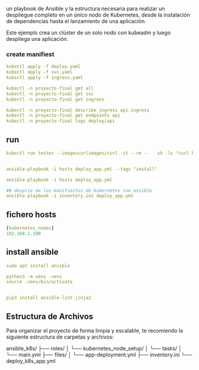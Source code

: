 
un playbook de Ansible y la estructura necesaria para realizar un despliegue completo en un único nodo de Kubernetes, desde la instalación de dependencias hasta el lanzamiento de una aplicación.

Este ejemplo crea un clúster de un solo nodo con kubeadm y luego despliega una aplicación.


### create manifiest

```yaml
kubectl apply -f deploy.yaml
kubectl apply -f svc.yaml
kubectl apply -f ingress.yaml
```

```yaml
kubectl -n proyecto-final get all
kubectl -n proyecto-final get svc
kubectl -n proyecto-final get ingress
```

```yaml
kubectl -n proyecto-final describe ingress api-ingress
kubectl -n proyecto-final get endpoints api
kubectl -n proyecto-final logs deploy/api
```

## run
```yaml
kubectl run tester --image=curlimages/curl -it --rm --   sh -lc "curl http://172.20.251.174:80"


ansible-playbook -i hosts deploy_app.yml --tags "install"

ansible-playbook -i hosts deploy_app.yml

## desplie de los manifiestos de kubernetes con ansible
ansible-playbook -i inventory.ini deploy_app.yml
```

## fichero hosts
```yaml
[kubernetes_nodes]
192.168.1.100
```

## install ansible
```yaml
sudo apt install ansible

python3 -m venv .venv
source .venv/bin/activate


pip3 install ansible-lint jinja2
```



## Estructura de Archivos
Para organizar el proyecto de forma limpia y escalable, te recomiendo la siguiente estructura de carpetas y archivos:

ansible_k8s/
├── roles/
│   └── kubernetes_node_setup/
│       └── tasks/
│           └── main.yml
├── files/
│   └── app-deployment.yml
├── inventory.ini
└── deploy_k8s_app.yml